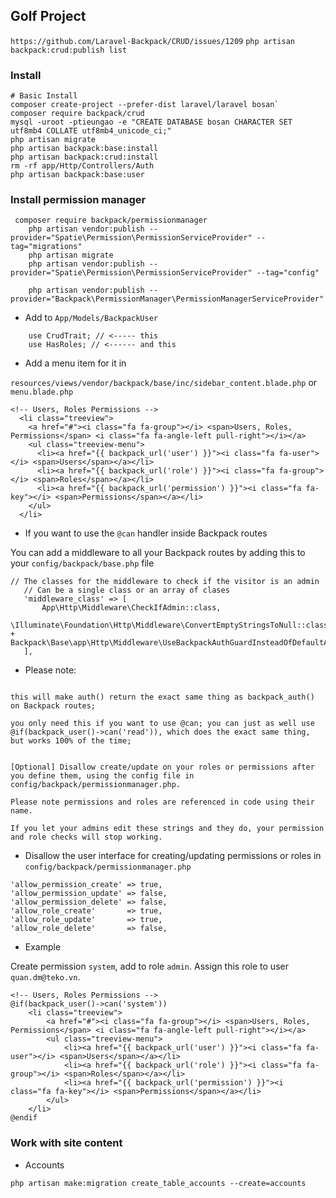 ## Golf Project
`https://github.com/Laravel-Backpack/CRUD/issues/1209`
`php artisan backpack:crud:publish list`
### Install

```
# Basic Install
composer create-project --prefer-dist laravel/laravel bosan`
composer require backpack/crud
mysql -uroot -ptieungao -e "CREATE DATABASE bosan CHARACTER SET utf8mb4 COLLATE utf8mb4_unicode_ci;"
php artisan migrate
php artisan backpack:base:install
php artisan backpack:crud:install
rm -rf app/Http/Controllers/Auth
php artisan backpack:base:user
```
### Install permission manager

```textmate
 composer require backpack/permissionmanager
    php artisan vendor:publish --provider="Spatie\Permission\PermissionServiceProvider" --tag="migrations"
    php artisan migrate
    php artisan vendor:publish --provider="Spatie\Permission\PermissionServiceProvider" --tag="config"
    
    php artisan vendor:publish --provider="Backpack\PermissionManager\PermissionManagerServiceProvider"
```
   
* Add to `App/Models/BackpackUser`

```textmate
    use CrudTrait; // <----- this
    use HasRoles; // <------ and this

```
* Add a menu item for it in 

`resources/views/vendor/backpack/base/inc/sidebar_content.blade.php` or `menu.blade.php`

```textmate
<!-- Users, Roles Permissions -->
  <li class="treeview">
    <a href="#"><i class="fa fa-group"></i> <span>Users, Roles, Permissions</span> <i class="fa fa-angle-left pull-right"></i></a>
    <ul class="treeview-menu">
      <li><a href="{{ backpack_url('user') }}"><i class="fa fa-user"></i> <span>Users</span></a></li>
      <li><a href="{{ backpack_url('role') }}"><i class="fa fa-group"></i> <span>Roles</span></a></li>
      <li><a href="{{ backpack_url('permission') }}"><i class="fa fa-key"></i> <span>Permissions</span></a></li>
    </ul>
  </li>
```

* If you want to use the `@can` handler inside Backpack routes

You can add a middleware to all your Backpack routes by adding this to your `config/backpack/base.php` file
 
 ```textmate
 // The classes for the middleware to check if the visitor is an admin
    // Can be a single class or an array of clases
    'middleware_class' => [
        App\Http\Middleware\CheckIfAdmin::class,
        \Illuminate\Foundation\Http\Middleware\ConvertEmptyStringsToNull::class,
+       Backpack\Base\app\Http\Middleware\UseBackpackAuthGuardInsteadOfDefaultAuthGuard::class,
    ],
```

* Please note:
```textmate

this will make auth() return the exact same thing as backpack_auth() on Backpack routes;

you only need this if you want to use @can; you can just as well use @if(backpack_user()->can('read')), which does the exact same thing, but works 100% of the time;


[Optional] Disallow create/update on your roles or permissions after you define them, using the config file in config/backpack/permissionmanager.php. 

Please note permissions and roles are referenced in code using their name. 

If you let your admins edit these strings and they do, your permission and role checks will stop working.
```

* Disallow the user interface for creating/updating permissions or roles in `config/backpack/permissionmanager.php`
```textmate
'allow_permission_create' => true,
'allow_permission_update' => false,
'allow_permission_delete' => false,
'allow_role_create'       => true,
'allow_role_update'       => true,
'allow_role_delete'       => false,
```

* Example 

Create permission `system`, add to role `admin`. Assign this role to user `quan.dm@teko.vn`.

```textmate
<!-- Users, Roles Permissions -->
@if(backpack_user()->can('system'))
    <li class="treeview">
        <a href="#"><i class="fa fa-group"></i> <span>Users, Roles, Permissions</span> <i class="fa fa-angle-left pull-right"></i></a>
        <ul class="treeview-menu">
            <li><a href="{{ backpack_url('user') }}"><i class="fa fa-user"></i> <span>Users</span></a></li>
            <li><a href="{{ backpack_url('role') }}"><i class="fa fa-group"></i> <span>Roles</span></a></li>
            <li><a href="{{ backpack_url('permission') }}"><i class="fa fa-key"></i> <span>Permissions</span></a></li>
        </ul>
    </li>
@endif
```

### Work with site content

* Accounts 

`php artisan make:migration create_table_accounts --create=accounts`


